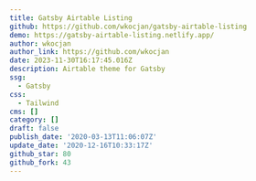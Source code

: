 ```yaml
---
title: Gatsby Airtable Listing
github: https://github.com/wkocjan/gatsby-airtable-listing
demo: https://gatsby-airtable-listing.netlify.app/
author: wkocjan
author_link: https://github.com/wkocjan
date: 2023-11-30T16:17:45.016Z
description: Airtable theme for Gatsby
ssg:
  - Gatsby
css:
  - Tailwind
cms: []
category: []
draft: false
publish_date: '2020-03-13T11:06:07Z'
update_date: '2020-12-16T10:33:17Z'
github_star: 80
github_fork: 43
---
```

